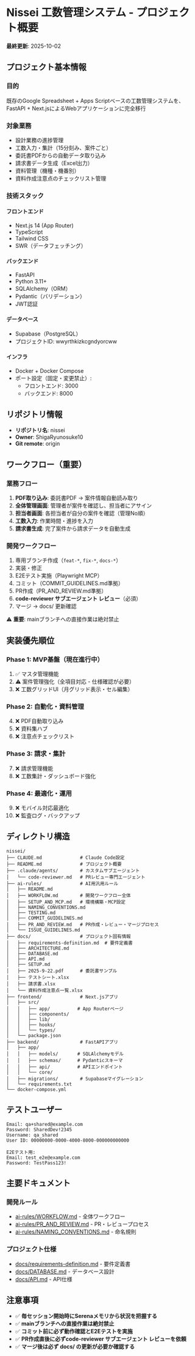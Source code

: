 # Nissei 工数管理システム - プロジェクト概要

**最終更新**: 2025-10-02

## プロジェクト基本情報

### 目的
既存のGoogle Spreadsheet + Apps Scriptベースの工数管理システムを、FastAPI + Next.jsによるWebアプリケーションに完全移行

### 対象業務
- 設計業務の進捗管理
- 工数入力・集計（15分刻み、案件ごと）
- 委託書PDFからの自動データ取り込み
- 請求書データ生成（Excel出力）
- 資料管理（機種・機番別）
- 資料作成注意点のチェックリスト管理

### 技術スタック

#### フロントエンド
- Next.js 14 (App Router)
- TypeScript
- Tailwind CSS
- SWR（データフェッチング）

#### バックエンド
- FastAPI
- Python 3.11+
- SQLAlchemy（ORM）
- Pydantic（バリデーション）
- JWT認証

#### データベース
- Supabase（PostgreSQL）
- プロジェクトID: wwyrthkizkcgndyorcww

#### インフラ
- Docker + Docker Compose
- ポート設定（固定・変更禁止）:
  - フロントエンド: 3000
  - バックエンド: 8000

## リポジトリ情報

- **リポジトリ名**: nissei
- **Owner**: ShigaRyunosuke10
- **Git remote**: origin

## ワークフロー（重要）

### 業務フロー
1. **PDF取り込み**: 委託書PDF → 案件情報自動読み取り
2. **全体管理画面**: 管理者が案件を確認し、担当者にアサイン
3. **担当者画面**: 各担当者が自分の案件を確認（管理No順）
4. **工数入力**: 作業時間・進捗を入力
5. **請求書生成**: 完了案件から請求データを自動生成

### 開発ワークフロー
1. 専用ブランチ作成（`feat-*`, `fix-*`, `docs-*`）
2. 実装・修正
3. E2Eテスト実施（Playwright MCP）
4. コミット（COMMIT_GUIDELINES.md準拠）
5. PR作成（PR_AND_REVIEW.md準拠）
6. **code-reviewer サブエージェント レビュー**（必須）
7. マージ → docs/ 更新確認

⚠️ **重要**: mainブランチへの直接作業は絶対禁止

## 実装優先順位

### Phase 1: MVP基盤（現在進行中）
1. ✅ マスタ管理機能
2. ⚠️ 案件管理強化（全項目対応 - 仕様確認が必要）
3. ❌ 工数グリッドUI（月グリッド表示・セル編集）

### Phase 2: 自動化・資料管理
4. ❌ PDF自動取り込み
5. ❌ 資料集ハブ
6. ❌ 注意点チェックリスト

### Phase 3: 請求・集計
7. ❌ 請求管理機能
8. ❌ 工数集計・ダッシュボード強化

### Phase 4: 最適化・運用
9. ❌ モバイル対応最適化
10. ❌ 監査ログ・バックアップ

## ディレクトリ構造

```
nissei/
├── CLAUDE.md              # Claude Code設定
├── README.md              # プロジェクト概要
├── .claude/agents/        # カスタムサブエージェント
│   └── code-reviewer.md   # PRレビュー専門エージェント
├── ai-rules/              # AI用汎用ルール
│   ├── README.md
│   ├── WORKFLOW.md        # 開発ワークフロー全体
│   ├── SETUP_AND_MCP.md   # 環境構築・MCP設定
│   ├── NAMING_CONVENTIONS.md
│   ├── TESTING.md
│   ├── COMMIT_GUIDELINES.md
│   ├── PR_AND_REVIEW.md   # PR作成・レビュー・マージプロセス
│   └── ISSUE_GUIDELINES.md
├── docs/                  # プロジェクト固有情報
│   ├── requirements-definition.md  # 要件定義書
│   ├── ARCHITECTURE.md
│   ├── DATABASE.md
│   ├── API.md
│   ├── SETUP.md
│   ├── 2025-9-22.pdf      # 委託書サンプル
│   ├── テストシート.xlsx
│   ├── 請求書.xlsx
│   └── 資料作成注意点一覧.xlsx
├── frontend/              # Next.jsアプリ
│   ├── src/
│   │   ├── app/          # App Routerページ
│   │   ├── components/
│   │   ├── lib/
│   │   ├── hooks/
│   │   └── types/
│   └── package.json
├── backend/               # FastAPIアプリ
│   ├── app/
│   │   ├── models/       # SQLAlchemyモデル
│   │   ├── schemas/      # Pydanticスキーマ
│   │   ├── api/          # APIエンドポイント
│   │   └── core/
│   ├── migrations/        # Supabaseマイグレーション
│   └── requirements.txt
└── docker-compose.yml
```

## テストユーザー

```
Email: qa+shared@example.com
Password: SharedDev!2345
Username: qa_shared
User ID: 00000000-0000-4000-8000-000000000000

E2Eテスト用:
Email: test_e2e@example.com
Password: TestPass123!
```

## 主要ドキュメント

### 開発ルール
- [ai-rules/WORKFLOW.md](../ai-rules/WORKFLOW.md) - 全体ワークフロー
- [ai-rules/PR_AND_REVIEW.md](../ai-rules/PR_AND_REVIEW.md) - PR・レビュープロセス
- [ai-rules/NAMING_CONVENTIONS.md](../ai-rules/NAMING_CONVENTIONS.md) - 命名規則

### プロジェクト仕様
- [docs/requirements-definition.md](../docs/requirements-definition.md) - 要件定義書
- [docs/DATABASE.md](../docs/DATABASE.md) - データベース設計
- [docs/API.md](../docs/API.md) - API仕様

## 注意事項

- ✅ **毎セッション開始時にSerenaメモリから状況を把握する**
- ✅ **mainブランチへの直接作業は絶対禁止**
- ✅ **コミット前に必ず動作確認とE2Eテストを実施**
- ✅ **PR作成直後に必ずcode-reviewer サブエージェント レビューを依頼**
- ✅ **マージ後は必ず docs/ の更新が必要か確認する**

